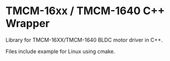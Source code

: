 # TMCM-16xx / TMCM-1640 C++ Wrapper
Library for TMCM-16XX/TMCM-1640 BLDC motor driver in C++.

Files include example for Linux using cmake.
